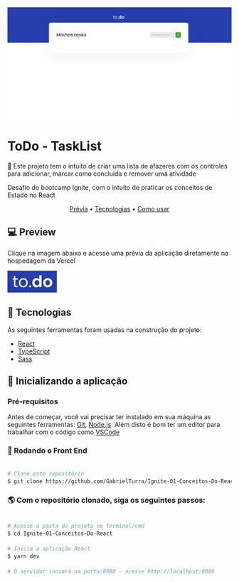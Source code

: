 <img src="./.github/demonstration.gif">


<h1 id="about">ToDo - TaskList</h1>

<p>📌 Este projeto tem o intuito de criar uma lista de afazeres com os controles para adicionar, marcar como concluida e remover uma atividade<p>
<p>Desafio do bootcamp Ignite, com o intuito de praticar os conceitos de Estado no React</p>

<p align="center">
 <a href="#preview">Prévia</a> •
 <a href="#technologies">Tecnologias</a> •
 <a href="#installation">Como usar</a> 
</p>

<h2 align="left" id="preview">💻 Preview </h2>
<p>Clique na imagem abaixo e acesse uma prévia da aplicação diretamente na hospedagem da Vercel</p>
<a target="_blank" href="https://ignite-desafio-01-conceitos-do-react.vercel.app"><img src="./.github/logo_todo.jpg" /></a>

<h2 align="left" id="technologies">📐 Tecnologias </h2>

As seguintes ferramentas foram usadas na construção do projeto:

- [React](https://pt-br.reactjs.org)
- [TypeScript](https://www.typescriptlang.org/)
- [Sass](https://sass-lang.com)


<h2 align="left" id="installation">🚀 Inicializando a aplicação</h2>

### Pré-requisitos

Antes de começar, você vai precisar ter instalado em sua máquina as seguintes ferramentas:
[Git](https://git-scm.com), [Node.js](https://nodejs.org/en/). 
Além disto é bom ter um editor para trabalhar com o código como [VSCode](https://code.visualstudio.com/)

### 🎲 Rodando o Front End

```bash

# Clone este repositório
$ git clone https://github.com/GabrielTurra/Ignite-01-Conceitos-Do-React

```
### 🌎 Com o repositório clonado, siga os seguintes passos:

```bash

# Acesse a pasta do projeto no terminal/cmd
$ cd Ignite-01-Conceitos-Do-React

# Inicia a aplicação React
$ yarn dev

# O servidor inciará na porta:8080 - acesse http://localhost:8080

```
